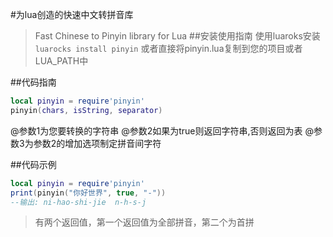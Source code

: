 #为lua创造的快速中文转拼音库
>Fast Chinese to Pinyin library for Lua
##安装使用指南
使用luaroks安装
`luarocks install pinyin`
或者直接将pinyin.lua复制到您的项目或者LUA_PATH中

##代码指南
```lua
local pinyin = require'pinyin'
pinyin(chars, isString, separator)
```
@参数1为您要转换的字符串
@参数2如果为true则返回字符串,否则返回为表
@参数3为参数2的增加选项制定拼音间字符

##代码示例
```lua
local pinyin = require'pinyin'
print(pinyin("你好世界", true, "-"))
--输出: ni-hao-shi-jie  n-h-s-j
```
>有两个返回值，第一个返回值为全部拼音，第二个为首拼